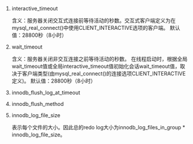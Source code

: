 1. interactive_timeout

    含义：服务器关闭交互式连接前等待活动的秒数。交互式客户端定义为在mysql_real_connect()中使用CLIENT_INTERACTIVE选项的客户端。
    默认值：28800秒（8小时）

1. wait_timeout

    含义：服务器关闭非交互连接之前等待活动的秒数。
    在线程启动时，根据全局wait_timeout值或全局interactive_timeout值初始化会话wait_timeout值，取决于客户端类型(由mysql_real_connect()的连接选项CLIENT_INTERACTIVE定义)。
    默认值：28800秒（8小时）
    
1. innodb_flush_log_at_timeout
1. innodb_flush_method
1. innodb_log_file_size

    表示每个文件的大小。因此总的redo log大小为innodb_log_files_in_group * innodb_log_file_size。
